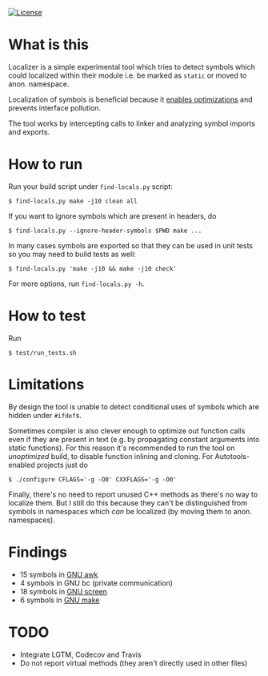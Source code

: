 [![License](http://img.shields.io/:license-MIT-blue.svg)](https://github.com/yugr/Localizer/blob/master/LICENSE.txt)

# What is this

Localizer is a simple experimental tool
which tries to detect symbols which could localized within their module
i.e. be marked as `static` or moved to anon. namespace.

Localization of symbols is beneficial because it
[enables optimizations](https://embeddedgurus.com/stack-overflow/2008/12/efficient-c-tips-5-make-local-functions-static/)
and prevents interface pollution.

The tool works by intercepting calls to linker and
analyzing symbol imports and exports.

# How to run

Run your build script under `find-locals.py` script:
```
$ find-locals.py make -j10 clean all
```

If you want to ignore symbols which are present in headers, do
```
$ find-locals.py --ignore-header-symbols $PWD make ...
```

In many cases symbols are exported so that they can be used in unit tests
so you may need to build tests as well:
```
$ find-locals.py 'make -j10 && make -j10 check'
```

For more options, run `find-locals.py -h`.

# How to test

Run
```
$ test/run_tests.sh
```

# Limitations

By design the tool is unable to detect conditional uses of symbols
which are hidden under `#ifdef`s.

Sometimes compiler is also clever enough to optimize out function calls
even if they are present in text (e.g. by propagating constant arguments
into static functions). For this reason it's recommended to run the tool
on _unoptimized_ build, to disable function inlining and cloning.
For Autotools-enabled projects just do
```
$ ./configure CFLAGS='-g -O0' CXXFLAGS='-g -O0'
```

Finally, there's no need to report unused C++ methods
as there's no way to localize them. But I still do this
because they can't be distinguished from symbols in namespaces
which _can_ be localized (by moving them to anon. namespaces).

# Findings

* 15 symbols in [GNU awk](https://lists.gnu.org/archive/html/bug-gawk/2021-03/msg00001.html)
* 4 symbols in GNU bc (private communication)
* 18 symbols in [GNU screen](https://lists.gnu.org/archive/html/screen-devel/2021-03/msg00000.html)
* 6 symbols in [GNU make](https://lists.gnu.org/archive/html/bug-make/2021-03/msg00021.html)

# TODO

* Integrate LGTM, Codecov and Travis
* Do not report virtual methods (they aren't directly used in other files)
